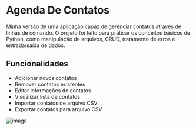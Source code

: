 # Agenda De Contatos
Minha versão de uma aplicação capaz de gerenciar contatos através de linhas de comando. O projeto foi feito para praticar os conceitos básicos de Python, como manipulação de arquivos, CRUD, tratamento de erros e entrada/saída de dados.

## Funcionalidades
- Adicionar novos contatos
- Remover contatos existentes
- Editar informações de contatos
- Visualizar lista de contatos
- Importar contatos de arquivo CSV
- Exportar contatos para arquivo CSV

![image](https://github.com/user-attachments/assets/f6990368-cbb2-4b0d-b795-d3b893e741a7)

